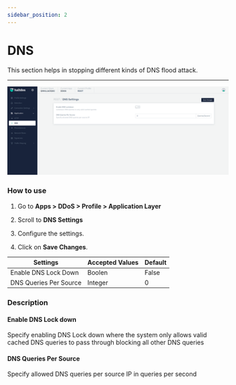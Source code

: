 ```yaml
---
sidebar_position: 2
---
```


# DNS

This section helps in stopping different kinds of DNS flood attack.

---

![dns_setting](/img/ddos/v2/dns1.png)

### How to use

1. Go to **Apps > DDoS > Profile > Application Layer**

2. Scroll to **DNS Settings**

3. Configure the settings.

4. Click on **Save Changes**.

| Settings               | Accepted Values | Default |
|------------------------|-----------------|---------|
| Enable DNS Lock Down   | Boolen          | False   |
| DNS Queries Per Source | Integer         | 0       |

### Description

#### Enable DNS Lock down

Specify enabling DNS Lock down where the system only allows valid cached DNS queries to pass through blocking all other DNS queries

#### DNS Queries Per Source

Specify allowed DNS queries per source IP in queries per second